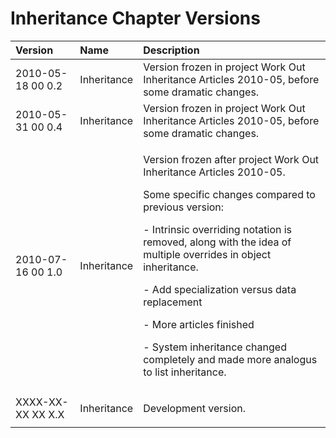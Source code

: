 ﻿Inheritance Chapter Versions
============================

|Version|Name|Description|
| :- | :- | :- |
|2010-05-18 00  0.2|Inheritance|Version frozen in project Work Out Inheritance Articles 2010-05, before some dramatic changes.|
|2010-05-31 00  0.4|Inheritance|Version frozen in project Work Out Inheritance Articles 2010-05, before some dramatic changes.|
|2010-07-16 00  1.0|Inheritance|<p>Version frozen after project Work Out Inheritance Articles 2010-05.</p><p>Some specific changes compared to previous version:</p><p>- Intrinsic overriding notation is removed, along with the idea of multiple overrides in object inheritance.</p><p>- Add specialization versus data replacement</p><p>- More articles finished</p><p>- System inheritance changed completely and made more analogus to list inheritance.</p>|
|XXXX-XX-XX XX  X.X|Inheritance|<p>Development version.</p><p></p>|
